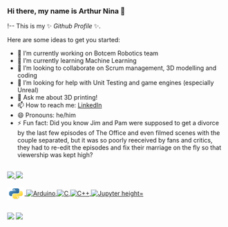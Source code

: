 ### Hi there, my name is Arthur Nina 👋

!--
This  is my ✨ _Github Profile_ ✨.

Here are some ideas to get you started:

- 🔭 I’m currently working on Botcem Robotics team
- 🌱 I’m currently learning Machine Learning
- 👯 I’m looking to collaborate on Scrum management, 3D modelling and coding
- 🤔 I’m looking for help with Unit Testing and game engines (especially Unreal)
- 💬 Ask me about 3D printing!
- 📫 How to reach me: [LinkedIn](https://www.linkedin.com/in/arthur-haickel-875242197/)
- 😄 Pronouns: he/him
- ⚡ Fun fact: Did you know Jim and Pam were supposed to get a divorce by the last few episodes of The Office and even filmed scenes with the couple separated, but it was so poorly reeceived by fans and critics, they had to re-edit the episodes and fix their marriage on the fly so that viewership was kept high?


##
<div>
  <a href="https://github.com/arthurhn">
  <img height="180em" src="https://github-readme-stats.vercel.app/api?username=arthurhn&show_icons=true&theme=dark&include_all_commits=true&count_private=true"/>
  <img height="180em" src="https://github-readme-stats.vercel.app/api/top-langs/?username=arthurhn&layout=compact&langs_count=16&theme=dark"/>
 </div>

<div style="display: inline_block"><br>
  <img align="center" alt="Python" height="30" width="40" src="https://raw.githubusercontent.com/devicons/devicon/master/icons/python/python-original.svg">
  <img align="center" alt="Arduino" height="30" width="40" src="https://cdn.jsdelivr.net/gh/devicons/devicon/icons/arduino/arduino-original-wordmark.svg">
  <img align="center" alt="C" height="30" width="40" src="https://cdn.jsdelivr.net/gh/devicons/devicon/icons/c/c-original.svg">
  <img align="center" alt="C++" height="30" width="40" src="https://cdn.jsdelivr.net/gh/devicons/devicon/icons/cplusplus/cplusplus-original.svg">
  <img align="center" alt="Jupyter height="30" width="40" src="https://cdn.jsdelivr.net/gh/devicons/devicon/icons/jupyter/jupyter-original-wordmark.svg"">

##
<div>  
  <a href = "mailto:arthurhaickel@gmail.com"><img src="https://img.shields.io/badge/Gmail-D14836?style=for-the-badge&logo=gmail&logoColor=white" target="_blank"></a>
  <a href="https:https://www.linkedin.com/in/arthur-haickel-875242197/" target="_blank"><img src="https://img.shields.io/badge/-LinkedIn-%230077B5?style=for-the-badge&logo=linkedin&logoColor=white" target="_blank"></a> 
  
</div>
